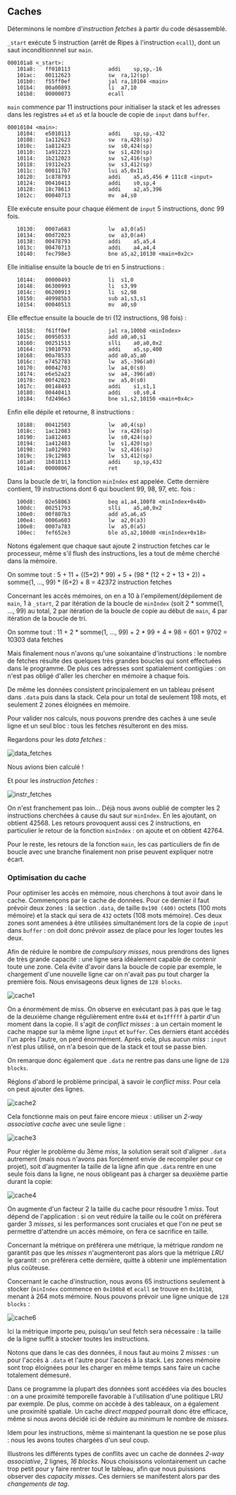 ## Caches

Déterminons le nombre d'_instruction fetches_ à partir du code désassemblé.

`_start` exécute 5 instruction (arrêt de Ripes à l'instruction `ecall`), dont un saut inconditionnnel sur `main`.

```
000101a8 <_start>:
   101a8:	ff010113          	addi	sp,sp,-16
   101ac:	00112623          	sw	ra,12(sp)
   101b0:	f55ff0ef          	jal	ra,10104 <main>
   101b4:	00a00893          	li	a7,10
   101b8:	00000073          	ecall
```

`main` commence par 11 instructions pour initialiser la stack et les adresses dans les registres `a4` et `a5` et la boucle de copie de `input` dans `buffer`.

```
00010104 <main>:
   10104:	e5010113          	addi	sp,sp,-432
   10108:	1a112623          	sw	ra,428(sp)
   1010c:	1a812423          	sw	s0,424(sp)
   10110:	1a912223          	sw	s1,420(sp)
   10114:	1b212023          	sw	s2,416(sp)
   10118:	19312e23          	sw	s3,412(sp)
   1011c:	000117b7          	lui	a5,0x11
   10120:	1c878793          	addi	a5,a5,456 # 111c8 <input>
   10124:	00410413          	addi	s0,sp,4
   10128:	18c78613          	addi	a2,a5,396
   1012c:	00040713          	mv	a4,s0
```

Elle exécute ensuite pour chaque élément de `input` 5 instructions, donc 99 fois.

```
   10130:	0007a683          	lw	a3,0(a5)
   10134:	00d72023          	sw	a3,0(a4)
   10138:	00478793          	addi	a5,a5,4
   1013c:	00470713          	addi	a4,a4,4
   10140:	fec798e3          	bne	a5,a2,10130 <main+0x2c>
```

Elle initialise ensuite la boucle de tri en 5 instructions :

```
   10144:	00000493          	li	s1,0
   10148:	06300993          	li	s3,99
   1014c:	06200913          	li	s2,98
   10150:	409985b3          	sub	a1,s3,s1
   10154:	00040513          	mv	a0,s0
```

Elle effectue ensuite la boucle de tri (12 instructions, 98 fois) :

```
   10158:	f61ff0ef          	jal	ra,100b8 <minIndex>
   1015c:	00950533          	add	a0,a0,s1
   10160:	00251513          	slli	a0,a0,0x2
   10164:	19010793          	addi	a5,sp,400
   10168:	00a78533          	add	a0,a5,a0
   1016c:	e7452783          	lw	a5,-396(a0)
   10170:	00042703          	lw	a4,0(s0)
   10174:	e6e52a23          	sw	a4,-396(a0)
   10178:	00f42023          	sw	a5,0(s0)
   1017c:	00148493          	addi	s1,s1,1
   10180:	00440413          	addi	s0,s0,4
   10184:	fd2496e3          	bne	s1,s2,10150 <main+0x4c>
```

Enfin elle dépile et retourne, 8 instructions :

```
   10188:	00412503          	lw	a0,4(sp)
   1018c:	1ac12083          	lw	ra,428(sp)
   10190:	1a812403          	lw	s0,424(sp)
   10194:	1a412483          	lw	s1,420(sp)
   10198:	1a012903          	lw	s2,416(sp)
   1019c:	19c12983          	lw	s3,412(sp)
   101a0:	1b010113          	addi	sp,sp,432
   101a4:	00008067          	ret
```

Dans la boucle de tri, la fonction `minIndex` est appelée. Cette dernière contient, 19 instructions dont 6 qui bouclent 99, 98, 97, etc. fois :

```
   100d8:	02e58063          	beq	a1,a4,100f8 <minIndex+0x40>
   100dc:	00251793          	slli	a5,a0,0x2
   100e0:	00f807b3          	add	a5,a6,a5
   100e4:	0006a603          	lw	a2,0(a3)
   100e8:	0007a783          	lw	a5,0(a5)
   100ec:	fef652e3          	ble	a5,a2,100d0 <minIndex+0x18>
```

Notons également que chaque saut ajoute 2 instruction fetches car le processeur, même s'il flush des instructions, les a tout de même cherché dans la mémoire.

On somme tout : 5 + 11 + ((5+2) * 99) + 5 + (98 * (12 + 2 + 13 + 2)) + somme(1, ..., 99) * (6+2) + 8 = 42372 instruction fetches

Concernant les accès mémoires, on en a 10 à l'empilement/dépilement de `main`, 1 à `_start`, 2 par itération de la boucle de `minIndex` (soit 2 * somme(1, ..., 99) au total, 2 par itération de la boucle de copie au début de `main`, 4 par itération de la boucle de tri.

On somme tout : 11 + 2 * somme(1, ..., 99) + 2 * 99 + 4 * 98 = 601 + 9702 = 10303 data fetches

Mais finalement nous n'avons qu'une soixantaine d'instructions : le nombre de fetches résulte des quelques très grandes boucles qui sont effectuées dans le programme. De plus ces adresses sont spatialement contigües : on n'est pas obligé d'aller les chercher en mémoire à chaque fois.

De même les données consistent principalement en un tableau présent dans `.data` puis dans la stack. Cela pour un total de seulement 198 mots, et seulement 2 zones éloignées en mémoire.

Pour valider nos calculs, nous pouvons prendre des caches à une seule ligne et un seul bloc : tous les fetches résulteront en des miss.

Regardons pour les _data fetches_ :

![data_fetches](img/data_fetches.png)

Nous avions bien calculé !

Et pour les _instruction fetches_ :

![instr_fetches](img/instr_fetches.png)

On n'est franchement pas loin... Déjà nous avons oublié de compter les 2 instructions cherchées à cause du saut sur `minIndex`. En les ajoutant, on obtient 42568. Les retours provoquent aussi ces 2 instructions, en particulier le retour de la fonction `minIndex` : on ajoute et on obtient 42764.

Pour le reste, les retours de la fonction `main`, les cas particuliers de fin de boucle avec une branche finalement non prise peuvent expliquer notre écart.


### Optimisation du cache

Pour optimiser les accès en mémoire, nous cherchons à tout avoir dans le cache. Commençons par le cache de données.
Pour ce dernier il faut prévoir deux zones : la section `.data`, de taille `0x190 (400)` octets (100 mots mémoire) et la stack qui sera de `432` octets (108 mots mémoire). Ces deux zones sont amenées à être utilisées simultanément lors de la copie de `input` dans `buffer` : on doit donc prévoir assez de place pour les loger toutes les deux.

Afin de réduire le nombre de _compulsory misses_, nous prendrons des lignes de très grande capacité : une ligne sera idéalement capable de contenir toute une zone. Cela évite d'avoir dans la boucle de copie par exemple, le chargement d'une nouvelle ligne car on n'avait pas pu tout charger la première fois. Nous envisageons deux lignes de `128 blocks`.

![cache1](img/cache1.png)

On a énormément de miss. On observe en exécutant pas à pas que le tag de la deuxième change régulièrement entre `0x44` et `0x1fffff` à partir d'un moment dans la copie. Il s'agit de _conflict misses_ : à un certain moment le cache mappe sur la même ligne `input` et `buffer`. Ces derniers étant accédés l'un après l'autre, on perd énormément. Après cela, plus aucun _miss_ : `input` n'est plus utilisé, on n'a besoin que de la stack et tout se passe bien.

On remarque donc également que `.data` ne rentre pas dans une ligne de `128 blocks`.

Réglons d'abord le problème principal, à savoir le _conflict miss_. Pour cela on peut ajouter des lignes.

![cache2](img/cache2.png)

Cela fonctionne mais on peut faire encore mieux : utiliser un _2-way associative cache_ avec une seule ligne :

![cache3](img/cache3.png)

Pour régler le problème du 3ème _miss_, la solution serait soit d'aligner `.data` autrement (mais nous n'avons pas forcément envie de recompiler pour ce projet), soit d'augmenter la taille de la ligne afin que `.data` rentre en une seule fois dans la ligne, ne nous obligeant pas à charger sa deuxième partie durant la copie: 

![cache4](img/cache4.png)

On augmente d'un facteur 2 la taille du cache pour résoudre 1 _miss_. Tout dépend de l'application : si on veut réduire la taille ou le coût on préférera garder 3 _misses_, si les performances sont cruciales et que l'on ne peut se permettre d'attendre un accès mémoire, on fera ce sacrifice en taille.

Concernant la métrique on préférera une métrique, la métrique _random_ ne garantit pas que les _misses_ n'augmenteront pas alors que la métrique _LRU_ le garantit : on préférera cette dernière, quitte à obtenir une implémentation plus coûteuse.


Concernant le cache d'instruction, nous avons 65 instructions seulement à stocker (`minIndex` commence en `0x100b8` et `ecall` se trouve en `0x101b8`, menant à 264 mots mémoire. Nous pouvons prévoir une ligne unique de `128 blocks` :

![cache6](img/cache6.png)

Ici la métrique importe peu, puisqu'un seul fetch sera nécessaire : la taille de la ligne suffit à stocker toutes les instructions.

Notons que dans le cas des données, il nous faut au moins 2 _misses_ : un pour l'accès à `.data` et l'autre pour l'accès à la stack. Les zones mémoire sont trop éloignées pour les charger en même temps sans faire un cache totalement démesuré.


Dans ce programme la plupart des données sont accédées via des boucles : on a une proximité temporelle favorable à l'utilisation d'une politique LRU par exemple. De plus, comme on accède à des tableaux, on a également une proximité spatiale. Un cache _direct mapped_ pourrait donc être efficace, même si nous avons décidé ici de réduire au minimum le nombre de _misses_.

Idem pour les instructions, même si maintenant la question ne se pose plus : nous les avons toutes chargées d'un seul coup.


Illustrons les différents types de conflits avec un cache de données _2-way associative_, 2 lignes, _16 blocks_. Nous choisissons volontairement un cache trop petit pour y faire rentrer tout le tableau, afin que nous puissions observer des _capacity misses_. Ces derniers se manifestent alors par des _changements de tag_.